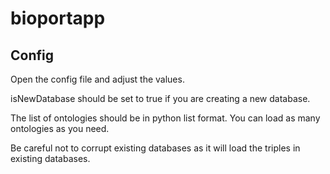 # bioportapp

## Config

Open the config file and adjust the values.

isNewDatabase should be set to true if you are creating a new database.

The list of ontologies should be in python list format. You can load as many ontologies as you need.

Be careful not to corrupt existing databases as it will load the triples in existing databases.